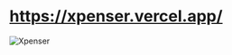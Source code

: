 # https://xpenser.vercel.app/
![Xpenser](https://user-images.githubusercontent.com/77874142/178162203-d38ec743-c978-46be-aba3-09cf60ee724e.png)
